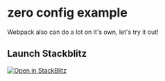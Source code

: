 # zero config example

Webpack also can do a lot on it's own, let's try it out!

## Launch Stackblitz
[![Open in StackBlitz](https://developer.stackblitz.com/img/open_in_stackblitz.svg)](https://stackblitz.com/fork/github/tanjaChristina/frontendTooling/tree/main/webpack-zero-configuration)
